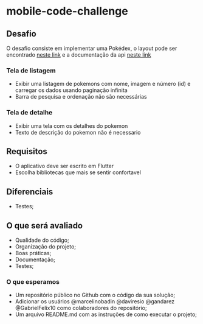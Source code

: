 # mobile-code-challenge

## Desafio

O desafio consiste em implementar uma Pokédex, o layout pode ser encontrado [neste link](https://www.figma.com/file/oyy40kpPCamOuJOQu1uYMo/Pok%C3%A9dex-(Community)?node-id=1016-1461&t=QxTzOwYXlWmM6Xmf-0) e a documentação da api [neste link](https://pokeapi.co/)

### Tela de listagem
* Exibir uma listagem de pokemons com nome, imagem e número (id) e carregar os dados usando paginação infinita
* Barra de pesquisa e ordenação não são necessárias

### Tela de detalhe
* Exibir uma tela com os detalhes do pokemon
* Texto de descrição do pokemon não é necessario

## Requisitos

* O aplicativo deve ser escrito em Flutter
* Escolha bibliotecas que mais se sentir confortavel

## Diferenciais

* Testes;

## O que será avaliado

* Qualidade do código;
* Organização do projeto;
* Boas práticas;
* Documentação;
* Testes;

### O que esperamos

* Um repositório público no Github com o código da sua solução;
* Adicionar os usuários @marcelinobadin @daviresio @gandarez @GabrielFelix10 como colaboradores do repositório;
* Um arquivo README.md com as instruções de como executar o projeto;
